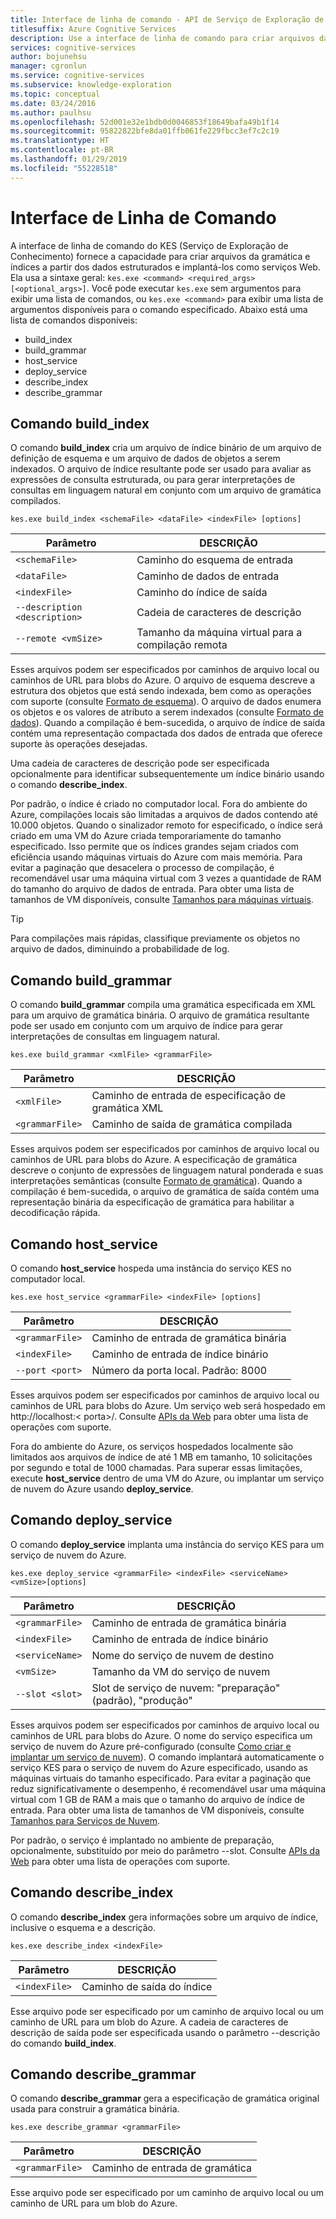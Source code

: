 ```yaml
---
title: Interface de linha de comando - API de Serviço de Exploração de Conhecimento
titlesuffix: Azure Cognitive Services
description: Use a interface de linha de comando para criar arquivos da gramática e índices a partir dos dados estruturados e, em seguida, implantá-los como serviços Web.
services: cognitive-services
author: bojunehsu
manager: cgronlun
ms.service: cognitive-services
ms.subservice: knowledge-exploration
ms.topic: conceptual
ms.date: 03/24/2016
ms.author: paulhsu
ms.openlocfilehash: 52d001e32e1bdb0d0046853f18649bafa49b1f14
ms.sourcegitcommit: 95822822bfe8da01ffb061fe229fbcc3ef7c2c19
ms.translationtype: HT
ms.contentlocale: pt-BR
ms.lasthandoff: 01/29/2019
ms.locfileid: "55228518"
---
```

# <a name="command-line-interface"></a>Interface de Linha de Comando

A interface de linha de comando do KES (Serviço de Exploração de Conhecimento) fornece a capacidade para criar arquivos da gramática e índices a partir dos dados estruturados e implantá-los como serviços Web.  Ela usa a sintaxe geral: `kes.exe <command> <required_args> [<optional_args>]`.  Você pode executar `kes.exe` sem argumentos para exibir uma lista de comandos, ou `kes.exe <command>` para exibir uma lista de argumentos disponíveis para o comando especificado.  Abaixo está uma lista de comandos disponíveis:

* build_index
* build_grammar
* host_service
* deploy_service
* describe_index
* describe_grammar

<a name="build_index-command"></a>

## <a name="buildindex-command"></a>Comando build_index

O comando **build_index** cria um arquivo de índice binário de um arquivo de definição de esquema e um arquivo de dados de objetos a serem indexados.  O arquivo de índice resultante pode ser usado para avaliar as expressões de consulta estruturada, ou para gerar interpretações de consultas em linguagem natural em conjunto com um arquivo de gramática compilados.

`kes.exe build_index <schemaFile> <dataFile> <indexFile> [options]`

| Parâmetro      | DESCRIÇÃO               |
|----------------|---------------------------|
| `<schemaFile>` | Caminho do esquema de entrada |
| `<dataFile>`   | Caminho de dados de entrada   |
| `<indexFile>`  | Caminho do índice de saída |
| `--description <description>` | Cadeia de caracteres de descrição |
| `--remote <vmSize>`           | Tamanho da máquina virtual para a compilação remota |

Esses arquivos podem ser especificados por caminhos de arquivo local ou caminhos de URL para blobs do Azure.  O arquivo de esquema descreve a estrutura dos objetos que está sendo indexada, bem como as operações com suporte (consulte [Formato de esquema](SchemaFormat.md)).  O arquivo de dados enumera os objetos e os valores de atributo a serem indexados (consulte [Formato de dados](DataFormat.md)).  Quando a compilação é bem-sucedida, o arquivo de índice de saída contém uma representação compactada dos dados de entrada que oferece suporte às operações desejadas.  

Uma cadeia de caracteres de descrição pode ser especificada opcionalmente para identificar subsequentemente um índice binário usando o comando **describe_index**.  

Por padrão, o índice é criado no computador local.  Fora do ambiente do Azure, compilações locais são limitadas a arquivos de dados contendo até 10.000 objetos.  Quando o sinalizador remoto for especificado, o índice será criado em uma VM do Azure criada temporariamente do tamanho especificado.  Isso permite que os índices grandes sejam criados com eficiência usando máquinas virtuais do Azure com mais memória.  Para evitar a paginação que desacelera o processo de compilação, é recomendável usar uma máquina virtual com 3 vezes a quantidade de RAM do tamanho do arquivo de dados de entrada.  Para obter uma lista de tamanhos de VM disponíveis, consulte [Tamanhos para máquinas virtuais](../../../articles/virtual-machines/virtual-machines-windows-sizes.md).

> [!TIP] 
> Para compilações mais rápidas, classifique previamente os objetos no arquivo de dados, diminuindo a probabilidade de log.

<a name="build_grammar-command"></a>

## <a name="buildgrammar-command"></a>Comando build_grammar

O comando **build_grammar** compila uma gramática especificada em XML para um arquivo de gramática binária.  O arquivo de gramática resultante pode ser usado em conjunto com um arquivo de índice para gerar interpretações de consultas em linguagem natural.

`kes.exe build_grammar <xmlFile> <grammarFile>`

| Parâmetro       | DESCRIÇÃO               |
|-----------------|---------------------------|
| `<xmlFile>`     | Caminho de entrada de especificação de gramática XML |
| `<grammarFile>` | Caminho de saída de gramática compilada         |

Esses arquivos podem ser especificados por caminhos de arquivo local ou caminhos de URL para blobs do Azure.  A especificação de gramática descreve o conjunto de expressões de linguagem natural ponderada e suas interpretações semânticas (consulte [Formato de gramática](GrammarFormat.md)).  Quando a compilação é bem-sucedida, o arquivo de gramática de saída contém uma representação binária da especificação de gramática para habilitar a decodificação rápida.

<a name="host_service-command"/>

## <a name="hostservice-command"></a>Comando host_service

O comando **host_service** hospeda uma instância do serviço KES no computador local.

`kes.exe host_service <grammarFile> <indexFile> [options]`

| Parâmetro       | DESCRIÇÃO                |
|-----------------|----------------------------|
| `<grammarFile>` | Caminho de entrada de gramática binária         |
| `<indexFile>`   | Caminho de entrada de índice binário           |
| `--port <port>` | Número da porta local.  Padrão: 8000 |

Esses arquivos podem ser especificados por caminhos de arquivo local ou caminhos de URL para blobs do Azure.  Um serviço web será hospedado em http://localhost:&lt; porta&gt;/.  Consulte [APIs da Web](WebAPI.md) para obter uma lista de operações com suporte.

Fora do ambiente do Azure, os serviços hospedados localmente são limitados aos arquivos de índice de até 1 MB em tamanho, 10 solicitações por segundo e total de 1000 chamadas.  Para superar essas limitações, execute **host_service** dentro de uma VM do Azure, ou implantar um serviço de nuvem do Azure usando **deploy_service**.

<a name="deploy_service-command"/>

## <a name="deployservice-command"></a>Comando deploy_service

O comando **deploy_service** implanta uma instância do serviço KES para um serviço de nuvem do Azure.

`kes.exe deploy_service <grammarFile> <indexFile> <serviceName> <vmSize>[options]`

| Parâmetro       | DESCRIÇÃO                  |
|-----------------|------------------------------|
| `<grammarFile>` | Caminho de entrada de gramática binária           |
| `<indexFile>`   | Caminho de entrada de índice binário             |
| `<serviceName>` | Nome do serviço de nuvem de destino |
| `<vmSize>`      | Tamanho da VM do serviço de nuvem     |
| `--slot <slot>` | Slot de serviço de nuvem: "preparação" (padrão), "produção" |

Esses arquivos podem ser especificados por caminhos de arquivo local ou caminhos de URL para blobs do Azure.  O nome do serviço especifica um serviço de nuvem do Azure pré-configurado (consulte [Como criar e implantar um serviço de nuvem](../../../articles/cloud-services/cloud-services-how-to-create-deploy-portal.md)).  O comando implantará automaticamente o serviço KES para o serviço de nuvem do Azure especificado, usando as máquinas virtuais do tamanho especificado.  Para evitar a paginação que reduz significativamente o desempenho, é recomendável usar uma máquina virtual com 1 GB de RAM a mais que o tamanho do arquivo de índice de entrada.  Para obter uma lista de tamanhos de VM disponíveis, consulte [Tamanhos para Serviços de Nuvem](../../../articles/cloud-services/cloud-services-sizes-specs.md).

Por padrão, o serviço é implantado no ambiente de preparação, opcionalmente, substituído por meio do parâmetro --slot.  Consulte [APIs da Web](WebAPI.md) para obter uma lista de operações com suporte.

<a name="describe_index-command"/>

## <a name="describeindex-command"></a>Comando describe_index

O comando **describe_index** gera informações sobre um arquivo de índice, inclusive o esquema e a descrição.

`kes.exe describe_index <indexFile>`

| Parâmetro     | DESCRIÇÃO      |
|---------------|------------------|
| `<indexFile>` | Caminho de saída do índice |

Esse arquivo pode ser especificado por um caminho de arquivo local ou um caminho de URL para um blob do Azure.  A cadeia de caracteres de descrição de saída pode ser especificada usando o parâmetro --descrição do comando **build_index**.

<a name="describe_grammar-command"/>

## <a name="describegrammar-command"></a>Comando describe_grammar

O comando **describe_grammar** gera a especificação de gramática original usada para construir a gramática binária.

`kes.exe describe_grammar <grammarFile>`

| Parâmetro       | DESCRIÇÃO      |
|-----------------|------------------|
| `<grammarFile>` | Caminho de entrada de gramática |

Esse arquivo pode ser especificado por um caminho de arquivo local ou um caminho de URL para um blob do Azure.

